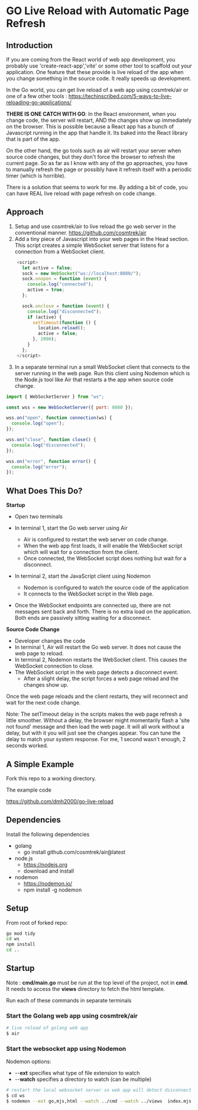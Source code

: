 # GO Live Reload with Automatic Page Refresh

## Introduction

If you are coming from the React world of web app development, you probably use 'create-react-app','vite' or some other tool to scaffold out your application. One feature that these provide is live reload of the app when you change something in the source code. It really speeds up development.

In the Go world, you can get live reload of a web app using cosmtrek/air or one of a few other tools : https://techinscribed.com/5-ways-to-live-reloading-go-applications/

**THERE IS ONE CATCH WITH GO**:
In the React environment, when you change code, the server will restart, AND the changes show up immediately on the browser. This is possible because a React app has a bunch of Javascript running in the app that handle it. Its baked into the React library that is part of the app.

On the other hand, the go tools such as air will restart your server when source code changes, but they don't force the browser to refresh the current page. So as far as I know with any of the go approaches, you have to manually refresh the page or possibly have it refresh itself with a periodic timer (which is horrible).

There is a solution that seems to work for me. By adding a bit of code, you can have REAL live reload with page refresh on code change.

## Approach

1. Setup and use cosmtrek/air to live reload the go web server in the conventional manner. https://github.com/cosmtrek/air
2. Add a tiny piece of Javascript into your web pages in the Head section. This script creates a simple WebSocket server that listens for a connection from a WebSocket client.

```Javascript
    <script>
      let active = false;
      sock = new WebSocket("ws://localhost:8080/");
      sock.onopen = function (event) {
        console.log("connected");
        active = true;
      };

      sock.onclose = function (event) {
        console.log("disconnected");
        if (active) {
          setTimeout(function () {
            location.reload();
            active = false;
          }, 2000);
        }
      };
    </script>
```

3. In a separate terminal run a small WebSocket client that connects to the server running in the web page. Run this client using Nodemon which is the Node.js tool like Air that restarts a the app when source code change.

```JavaScript
import { WebSocketServer } from "ws";

const wss = new WebSocketServer({ port: 8080 });

wss.on("open", function connection(ws) {
  console.log("open");
});

wss.on("close", function close() {
  console.log("disconnected");
});

wss.on("error", function error() {
  console.log("error");
});
```

## What Does This Do?

**Startup**

- Open two terminals

- In terminal 1, start the Go web server using Air

  - Air is configured to restart the web server on code change.
  - When the web app first loads, it will enable the WebSocket script which will wait for a connection from the client.
  - Once connected, the WebSocket script does nothing but wait for a disconnect.

- In terminal 2, start the JavaScript client using Nodemon

  - Nodemon is configured to watch the source code of the application
  - It connects to the WebSocket script in the Web page.

- Once the WebSocket endpoints are connected up, there are not messages sent back and forth. There is no extra load on the application. Both ends are passively sitting waiting for a disconnect.

**Source Code Change**

- Developer changes the code
- In terminal 1, Air will restart the Go web server. It does not cause the web page to reload.
- In terminal 2, Nodemon restarts the WebSocket client. This causes the WebSocket connection to close.
- The WebSocket script in the web page detects a disconnect event.
  - After a slight delay, the script forces a web page reload and the changes show up.

Once the web page reloads and the client restarts, they will reconnect and wait for the next code change.

Note: The setTimeout delay in the scripts makes the web page refresh a little smoother. Without a delay, the browser might momentarily flash a 'site not found' message and then load the web page. It will all work without a delay, but with it you will just see the changes appear. You can tune the delay to match your system response. For me, 1 second wasn't enough, 2 seconds worked.

## A Simple Example

Fork this repo to a working directory.

The example code

https://github.com/dmh2000/go-live-reload

## Dependencies

Install the following dependencies

- golang
  - go install github.com/cosmtrek/air@latest
- node.js
  - https://nodejs.org
  - download and install
- nodemon
  - https://nodemon.io/
  - npm install -g nodemon

## Setup

From root of forked repo:

```bash
go mod tidy
cd ws
npm install
cd ..
```

## Startup

Note : **cmd/main.go** must be run at the top level of the project, not in **cmd**. It needs to access the **views** directory to fetch the html template.

Run each of these commands in separate terminals

### Start the Golang web app using cosmtrek/air

```bash
# live reload of golang web app
$ air
```

### Start the websocket app using Nodemon

Nodemon options:

- --**ext** specifies what type of file extension to watch
- --**watch** specifies a directory to watch (can be multiple)

```bash
# restart the local websocket server so web app will detect disconnect and reload
$ cd ws
$ nodemon --ext go,mjs,html --watch ../cmd --watch ../views  index.mjs
```
